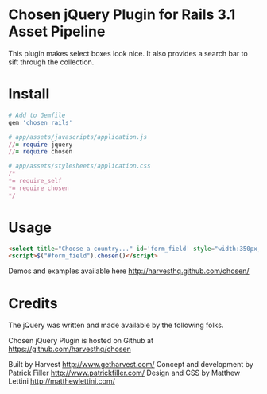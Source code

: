 
# Chosen jQuery Plugin for Rails 3.1 Asset Pipeline
This plugin makes select boxes look nice. It also provides a search bar to sift through the collection.

# Install

```ruby
# Add to Gemfile
gem 'chosen_rails'

# app/assets/javascripts/application.js
//= require jquery
//= require chosen

# app/assets/stylesheets/application.css
/*
*= require_self
*= require chosen
*/

```

# Usage

```html
<select title="Choose a country..." id='form_field' style="width:350px;" multiple class="chzn-select">
<script>$("#form_field").chosen()</script>
```
Demos and examples available here http://harvesthq.github.com/chosen/

# Credits
The jQuery was written and made available by the following folks.

Chosen jQuery Plugin is hosted on Github at https://github.com/harvesthq/chosen

Built by Harvest http://www.getharvest.com/
Concept and development by Patrick Filler http://www.patrickfiller.com/ 
Design and CSS by Matthew Lettini http://matthewlettini.com/
